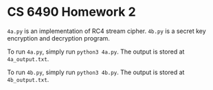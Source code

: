 # CS 6490 Homework 2

`4a.py` is an implementation of RC4 stream cipher. `4b.py` is a secret key encryption and decryption program.

To run `4a.py`, simply run `python3 4a.py`. The output is stored at `4a_output.txt`.

To run `4b.py`, simply run `python3 4b.py`. The output is stored at `4b_output.txt`.